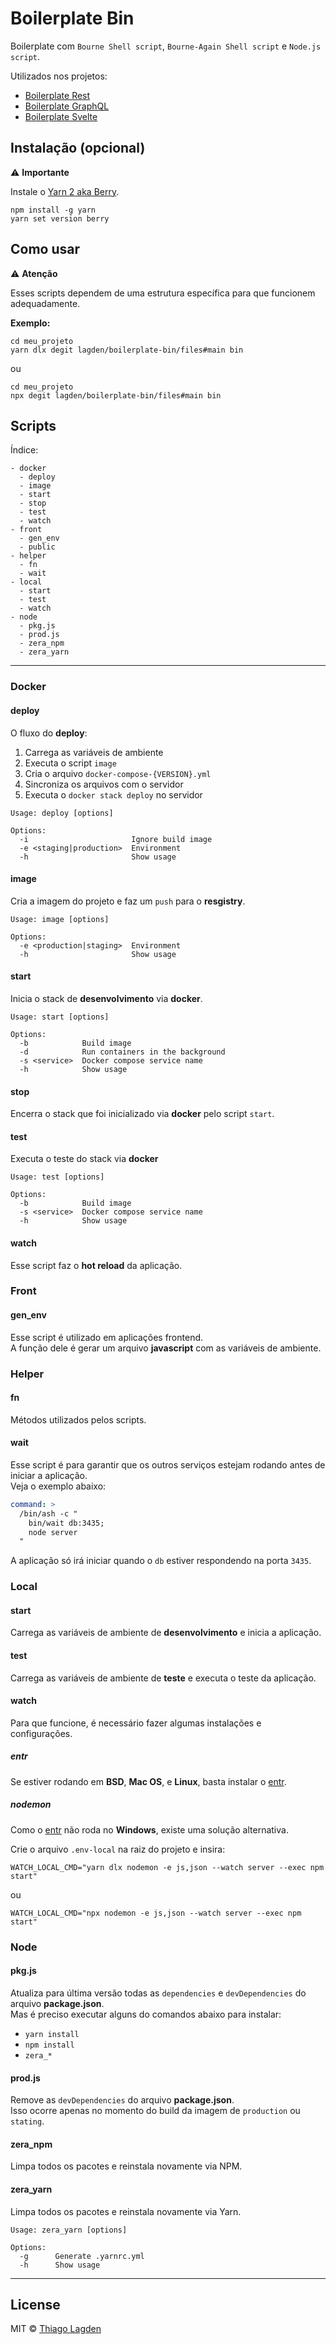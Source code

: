 # Boilerplate Bin

Boilerplate com `Bourne Shell script`, `Bourne-Again Shell script` e `Node.js script`.

Utilizados nos projetos:

- [Boilerplate Rest](https://github.com/lagden/boilerplate-rest)
- [Boilerplate GraphQL](https://github.com/lagden/boilerplate-gql)
- [Boilerplate Svelte](https://github.com/lagden/boilerplate-svelte)


## Instalação (opcional)

⚠️ **Importante**

Instale o [Yarn 2 aka Berry](https://yarnpkg.com/getting-started/install).

```
npm install -g yarn
yarn set version berry
```


## Como usar

⚠️ **Atenção**

Esses scripts dependem de uma estrutura específica para que funcionem adequadamente.

**Exemplo:**

```shell
cd meu_projeto
yarn dlx degit lagden/boilerplate-bin/files#main bin
```

ou

```shell
cd meu_projeto
npx degit lagden/boilerplate-bin/files#main bin
```


## Scripts

Índice:

```
- docker
  - deploy
  - image
  - start
  - stop
  - test
  - watch
- front
  - gen_env
  - public
- helper
  - fn
  - wait
- local
  - start
  - test
  - watch
- node
  - pkg.js
  - prod.js
  - zera_npm
  - zera_yarn
```

---

### Docker

#### deploy

O fluxo do **deploy**:

1. Carrega as variáveis de ambiente
2. Executa o script `image`
3. Cria o arquivo `docker-compose-{VERSION}.yml`
4. Sincroniza os arquivos com o servidor
5. Executa o `docker stack deploy` no servidor


```
Usage: deploy [options]

Options:
  -i                       Ignore build image
  -e <staging|production>  Environment
  -h                       Show usage
```


#### image

Cria a imagem do projeto e faz um `push` para o **resgistry**.


```
Usage: image [options]

Options:
  -e <production|staging>  Environment
  -h                       Show usage
```


#### start

Inicia o stack de **desenvolvimento** via **docker**.

```
Usage: start [options]

Options:
  -b            Build image
  -d            Run containers in the background
  -s <service>  Docker compose service name
  -h            Show usage
```


#### stop

Encerra o stack que foi inicializado via **docker** pelo script `start`.


#### test

Executa o teste do stack via **docker**

```
Usage: test [options]

Options:
  -b            Build image
  -s <service>  Docker compose service name
  -h            Show usage
```


#### watch

Esse script faz o **hot reload** da aplicação.


### Front

#### gen_env

Esse script é utilizado em aplicações frontend.  
A função dele é gerar um arquivo **javascript** com as variáveis de ambiente.


### Helper

#### fn

Métodos utilizados pelos scripts.


#### wait

Esse script é para garantir que os outros serviços estejam rodando antes de iniciar a aplicação.  
Veja o exemplo abaixo:

```yml
command: >
  /bin/ash -c "
    bin/wait db:3435;
    node server
  "
```

A aplicação só irá iniciar quando o `db` estiver respondendo na porta `3435`.


### Local

#### start

Carrega as variáveis de ambiente de **desenvolvimento** e inicia a aplicação.


#### test

Carrega as variáveis de ambiente de **teste** e executa o teste da aplicação.


#### watch

Para que funcione, é necessário fazer algumas instalações e configurações.

##### entr

Se estiver rodando em **BSD**, **Mac OS**, e **Linux**, basta instalar o [entr](https://github.com/eradman/entr).


##### nodemon

Como o [entr](https://github.com/eradman/entr) não roda no **Windows**, existe uma solução alternativa.

Crie o arquivo `.env-local` na raiz do projeto e insira:

```
WATCH_LOCAL_CMD="yarn dlx nodemon -e js,json --watch server --exec npm start"
```

ou

```
WATCH_LOCAL_CMD="npx nodemon -e js,json --watch server --exec npm start"
```


### Node

#### pkg.js

Atualiza para última versão todas as `dependencies` e `devDependencies` do arquivo **package.json**.  
Mas é preciso executar alguns do comandos abaixo para instalar:

- `yarn install`
- `npm install`
- `zera_*`


#### prod.js

Remove as `devDependencies` do arquivo **package.json**.  
Isso ocorre apenas no momento do build da imagem de `production` ou `stating`.


#### zera_npm

Limpa todos os pacotes e reinstala novamente via NPM.


#### zera_yarn

Limpa todos os pacotes e reinstala novamente via Yarn.

```
Usage: zera_yarn [options]

Options:
  -g      Generate .yarnrc.yml
  -h      Show usage
```


---


## License

MIT © [Thiago Lagden](https://github.com/lagden)
